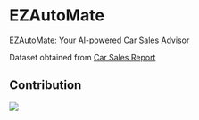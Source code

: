 # EZAutoMate
EZAutoMate: Your AI-powered Car Sales Advisor

Dataset obtained from [Car Sales Report](https://www.kaggle.com/datasets/missionjee/car-sales-report)

## Contribution
<a href="https://github.com/YapWH/EZAutoMate/graphs/contributors">
  <img src="https://contrib.rocks/image?repo=YapWH/EZAutoMate" />
</a>
